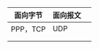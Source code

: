 



| 面向字节 | 面向报文 |      |
| -------- | -------- | ---- |
| PPP，TCP | UDP      |      |
|          |          |      |
|          |          |      |

